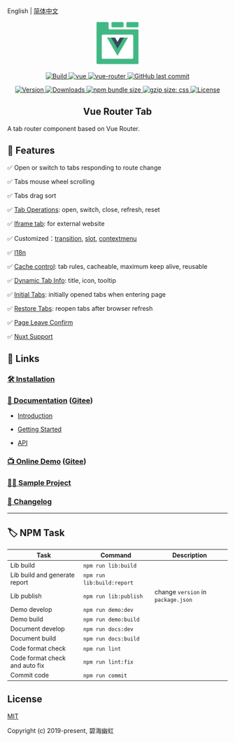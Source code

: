 English | [简体中文](README.zh.md)

<p align="center">
  <a href="https://bhuh12.github.io/vue-router-tab/" target="_blank" rel="noopener noreferrer">
    <img width="100" src="public/img/logo.png" alt="vue-router-tab logo">
  </a>
</p>

<p align="center">
  <a target="_blank" href="https://www.travis-ci.org/bhuh12/vue-router-tab">
    <img src="https://www.travis-ci.org/bhuh12/vue-router-tab.svg" alt="Build">
  </a>

  <a href="https://github.com/vuejs/vue">
    <img src="https://img.shields.io/badge/vue-2.5.22-brightgreen.svg" alt="vue">
  </a>

  <a href="https://github.com/vuejs/vue-router">
    <img src="https://img.shields.io/badge/vue--router-3.0.1-brightgreen.svg" alt="vue-router">
  </a>

  <a target="_blank" href="https://github.com/bhuh12/vue-router-tab">
    <img alt="GitHub last commit" src="https://img.shields.io/github/last-commit/bhuh12/vue-router-tab.svg">
  </a>
</p>

<p align="center">
  <a target="_blank" href="https://www.npmjs.com/package/vue-router-tab">
    <img src="https://img.shields.io/npm/v/vue-router-tab.svg" alt="Version">
  </a>

  <a target="_blank" href="https://npmcharts.com/compare/vue-router-tab?minimal=true">
    <img src="https://img.shields.io/npm/dm/vue-router-tab.svg" alt="Downloads">
  </a>

  <a target="_blank" href="https://www.npmjs.com/package/vue-router-tab">
    <img alt="npm bundle size" src="https://img.shields.io/bundlephobia/minzip/vue-router-tab.svg?label=gzip:JS">
  </a>

  <a target="_blank" href="https://www.npmjs.com/package/vue-router-tab">
    <img alt="gzip size: css" src="http://img.badgesize.io/https://unpkg.com/vue-router-tab/dist/lib/vue-router-tab.css?compression=gzip&label=gzip:CSS">
  </a>
  
  <a target="_blank" href="https://github.com/bhuh12/vue-router-tab/blob/master/LICENSE">
    <img src="https://img.shields.io/npm/l/vue-router-tab.svg" alt="License">
  </a>
</p>

<h2 align="center">Vue Router Tab</h2>

A tab router component based on Vue Router.

## 📌 Features

✅ Open or switch to tabs responding to route change

✅ Tabs mouse wheel scrolling

✅ Tabs drag sort

✅ [Tab Operations](https://bhuh12.github.io/vue-router-tab/guide/essentials/operate.html): open, switch, close, refresh, reset

✅ [Iframe tab](https://bhuh12.github.io/vue-router-tab/guide/essentials/iframe.html): for external website

✅ Customized：[transition](https://bhuh12.github.io/vue-router-tab/guide/custom/transition.html), [slot](https://bhuh12.github.io/vue-router-tab/guide/custom/slot.html), [contextmenu](https://bhuh12.github.io/vue-router-tab/guide/custom/contextmenu.html)

✅ [I18n](https://bhuh12.github.io/vue-router-tab/guide/custom/i18n.html)

✅ [Cache control](https://bhuh12.github.io/vue-router-tab/guide/advanced/cache.html): tab rules, cacheable, maximum keep alive, reusable

✅ [Dynamic Tab Info](https://bhuh12.github.io/vue-router-tab/guide/advanced/dynamic-tab-info.html): title, icon, tooltip

✅ [Initial Tabs](https://bhuh12.github.io/vue-router-tab/guide/advanced/initial-tabs.html): initially opened tabs when entering page

✅ [Restore Tabs](https://bhuh12.github.io/vue-router-tab/guide/advanced/restore.html): reopen tabs after browser refresh

✅ [Page Leave Confirm](https://bhuh12.github.io/vue-router-tab/guide/advanced/page-leave.html)

✅ [Nuxt Support](https://bhuh12.github.io/vue-router-tab/guide/essentials/nuxt.html)

## 🔗 Links

### [🛠 Installation](https://bhuh12.github.io/vue-router-tab/guide/essentials/installation.html)

### [📝 Documentation](https://bhuh12.github.io/vue-router-tab/) ([Gitee](https://bhuh12.gitee.io/vue-router-tab/))

- [Introduction](https://bhuh12.github.io/vue-router-tab/guide/)

- [Getting Started](https://bhuh12.github.io/vue-router-tab/guide/essentials/)

- [API](https://bhuh12.github.io/vue-router-tab/api/)

### [📺 Online Demo](https://bhuh12.github.io/vue-router-tab/demo/) ([Gitee](https://bhuh12.gitee.io/vue-router-tab/demo/))

### [👨‍💻 Sample Project](https://github.com/bhuh12/router-tab-sample)

### [📃 Changelog](https://bhuh12.github.io/vue-router-tab/guide/changelog.html)

---

## 🏷 NPM Task

| Task                           | Command                    | Description                        |
| ------------------------------ | -------------------------- | ---------------------------------- |
| Lib build                      | `npm run lib:build`        |
| Lib build and generate report  | `npm run lib:build:report` |
| Lib publish                    | `npm run lib:publish`      | change `version` in `package.json` |
| Demo develop                   | `npm run demo:dev`         |
| Demo build                     | `npm run demo:build`       |
| Document develop               | `npm run docs:dev`         |
| Document build                 | `npm run docs:build`       |
| Code format check              | `npm run lint`             |
| Code format check and auto fix | `npm run lint:fix`         |
| Commit code                    | `npm run commit`           |

## License

[MIT](http://opensource.org/licenses/MIT)

Copyright (c) 2019-present, 碧海幽虹
